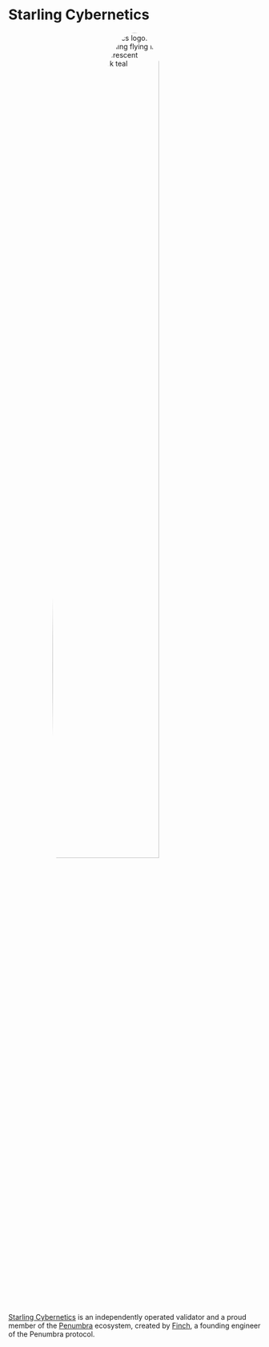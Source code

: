 # Starling Cybernetics

<img title="Starling Cybernetics logo: a cream colored starling flying in front of a yellow crescent moon, atop a dark teal background" src="https://bear-images.sfo2.cdn.digitaloceanspaces.com/starlingcyber-1716441816-0.svg" style="width: 65%; border-radius: 50%; display: block; margin: auto; margin-bottom: 1.5em; border: 3px solid var(--medium-color);">

[Starling Cybernetics](https://starlingcyber.net) is an independently operated validator and a proud member of the [Penumbra](https://penumbra.zone) ecosystem, created by [Finch](https://github.com/plaidfinch), a founding engineer of the Penumbra protocol.
